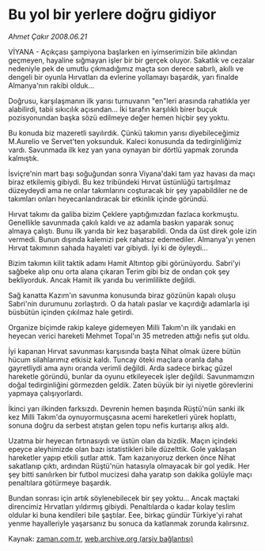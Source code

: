 # Bu yol bir yerlere doğru gidiyor

*Ahmet Çakır 2008.06.21*

<tr><td class="metin" colspan="2" style="padding-top: 20px; padding-left: 5px; padding-right: 10px;">VİYANA - Açıkçası şampiyona başlarken en iyimserimizin bile aklından geçmeyen, hayaline sığmayan işler bir bir gerçek oluyor. Sakatlık ve cezalar nedeniyle pek de umutlu çıkmadığımız maçta son derece sabırlı, akıllı ve dengeli bir oyunla Hırvatları da evlerine yollamayı başardık, yarı finalde Almanya'nın rakibi olduk...</td></tr><tr><td class="metin" colspan="2" style="padding-top: 20px; padding-left: 5px; padding-right: 10px;"><p>Doğrusu, karşılaşmanın ilk yarısı turnuvanın "en"leri arasında rahatlıkla yer alabilirdi, tabii sıkıcılık açısından... İki tarafın karşılıklı birer buçuk pozisyonundan başka sözü edilmeye değer hemen hiçbir şey yoktu.
<p>Bu konuda biz mazeretli sayılırdık. Çünkü takımın yarısı diyebileceğimiz M.Aurelio ve Servet'ten yoksunduk. Kaleci konusunda da tedirginliğimiz vardı. Savunmada ilk kez yan yana oynayan bir dörtlü yapmak zorunda kalmıştık.
<p>İsviçre'nin mart başı soğuğundan sonra Viyana'daki tam yaz havası da maçı biraz etkilemiş gibiydi. Bu kez tribündeki Hırvat üstünlüğü tartışılmaz düzeydeydi ama ne onlar takımlarını coşturacak bir şey yapabildiler ne de takımları onları heyecanlandıracak bir etkinlik içinde göründü. 
<p>Hırvat takımı da galiba bizim Çeklere yaptığımızdan fazlaca korkmuştu. Genellikle savunmada çakılı kaldı ve az adamla baskın yaparak sonuç almaya çalıştı. Bunu ilk yarıda bir kez başarabildi. Onda da üst direk gole izin vermedi. Bunun dışında kalemizi pek rahatsız edemediler. Almanya'yı yenen Hırvat takımının sahada hayaleti var gibiydi. İyi ki de öyleydi...
<p>Bizim takımın kilit taktik adamı Hamit Altıntop gibi görünüyordu. Sabri'yi sağbeke alıp onu orta alana çıkaran Terim gibi biz de ondan çok şey bekliyorduk. Ancak Hamit ilk yarıda bu verimlilikte değildi. 
<p>Sağ kanatta Kazım'ın savunma konusunda biraz gözünün kapalı oluşu Sabri'nin durumunu zorlaştırdı. O da hatalı paslar ve kaçırdığı adamlarla işi büsbütün içinden çıkılmaz hale getirdi.
<p>Organize biçimde rakip kaleye gidemeyen Milli Takım'ın ilk yarıdaki en heyecan verici hareketi Mehmet Topal'ın 35 metreden attığı nefis şut oldu.
<p>İyi kapanan Hırvat savunması karşısında başta Nihat olmak üzere bütün hücum silahlarımız etkisiz kaldı. Tuncay öteki maçlara oranla daha gayretliydi ama aynı oranda verimli değildi. Arda sadece birkaç güzel hareketle göründü, bunlar da oyunu etkileyecek işler değildi. Savunmamızın doğal tedirginliğini görmezden geldik. Zaten büyük bir iyi niyetle görevlerini yapmaya çalışıyorlardı.
<p>İkinci yarı ilkinden farksızdı. Devrenin hemen başında Rüştü'nün sanki ilk kez Milli Takım'da oynuyormuşçasına acemi hareketleri yürek hoplattı, sonuna doğru da serbest atıştan gelen topu nefis kurtarışı alkış aldı.
<p>Uzatma bir heyecan fırtınasıydı ve üstün olan da bizdik. Maçın içindeki epeyce aleyhimizde olan bazı istatistikleri bile düzelttik. Gole yaklaşan hareketler yapıp etkili şutlar attık. Tam kazanıyoruz derken önce Nihat sakatlanıp çıktı, ardından Rüştü'nün hatasıyla olmayacak bir gol yedik. Her şey bitti sanılırken bir futbol mucizesi daha yaratıp son dakika golüyle maçı penaltılara götürmeye başardık.
<p>Bundan sonrası için artık söylenebilecek bir şey yoktu... Ancak maçtaki direncimiz Hırvatları yıldırmış gibiydi. Penaltılarda o kadar kolay teslim oldular ki buna kendileri bile şaştılar. Eee, birkaç gündür Türkiye'yi rahat yenme hayalleriyle yaşarsanız bu sonuca da katlanmak zorunda kalırsınız.<br/></p></p></p></p></p></p></p></p></p></p></p></td></tr>

Kaynak: [zaman.com.tr](http://zaman.com.tr/yazar.do?yazino=704919), [web.archive.org (arşiv bağlantısı)](http://web.archive.org/web/20080828123735/http://www.zaman.com.tr:80/yazar.do?yazino=704919)
